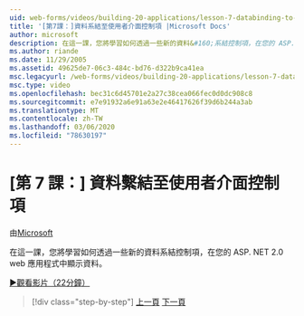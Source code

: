 ```yaml
---
uid: web-forms/videos/building-20-applications/lesson-7-databinding-to-user-interface-controls
title: '[第7課：]資料系結至使用者介面控制項 |Microsoft Docs'
author: microsoft
description: 在這一課，您將學習如何透過一些新的資料&#160;系結控制項，在您的 ASP.NET 2.0 web 應用程式中顯示資料。
ms.author: riande
ms.date: 11/29/2005
ms.assetid: 49625de7-06c3-484c-bd76-d322b9ca41ea
msc.legacyurl: /web-forms/videos/building-20-applications/lesson-7-databinding-to-user-interface-controls
msc.type: video
ms.openlocfilehash: bec31c6d45701e2a27c38cea066fec0d0dc908c8
ms.sourcegitcommit: e7e91932a6e91a63e2e46417626f39d6b244a3ab
ms.translationtype: MT
ms.contentlocale: zh-TW
ms.lasthandoff: 03/06/2020
ms.locfileid: "78630197"
---
```

# <a name="lesson-7-databinding-to-user-interface-controls"></a>[第 7 課：] 資料繫結至使用者介面控制項

由[Microsoft](https://github.com/microsoft)

在這一課，您將學習如何透過一些新的資料系結控制項，在您的 ASP. NET 2.0 web 應用程式中顯示資料。

[&#9654;觀看影片（22分鐘）](https://channel9.msdn.com/Blogs/ASP-NET-Site-Videos/lesson-7-databinding-to-user-interface-controls)

> [!div class="step-by-step"]
> [上一頁](lesson-6-working-with-stylesheets-and-master-pages.md)
> [下一頁](lesson-8-working-with-the-gridview-and-formview.md)
